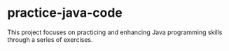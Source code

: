# practice-java-code
This project focuses on practicing and enhancing Java programming skills through a series of exercises.
